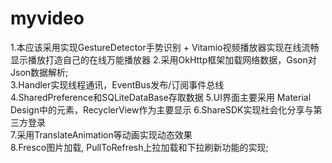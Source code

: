 # myvideo
1.本应该采用实现GestureDetector手势识别 + Vitamio视频播放器实现在线流畅显示播放打造自己的在线万能播放器
2.采用OkHttp框架加载网络数据，Gson对Json数据解析;          
3.Handler实现线程通讯，EventBus发布/订阅事件总线           
4.SharedPreference和SQLiteDataBase存取数据 
5.UI界面主要采用 Material Design中的元素，RecyclerView作为主要显示 
6.ShareSDK实现社会化分享与第三方登录          
7.采用TranslateAnimation等动画实现动态效果           
8.Fresco图片加载, PullToRefresh上拉加载和下拉刷新功能的实现;
